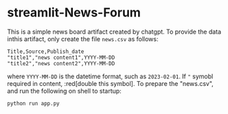 # streamlit-News-Forum

This is a simple news board artifact created by chatgpt. To provide the data inthis artifact, only create the file `news.csv` as follows:
```
Title,Source,Publish_date
"title1","news content1",YYYY-MM-DD
"title2","news content2",YYYY-MM-DD
```
where `YYYY-MM-DD` is the datetime format, such as `2023-02-01`. If `"` symobl required in content, :red[double this symbol].
To prepare the "news.csv", and run the following on shell to startup:
```
python run app.py
```
